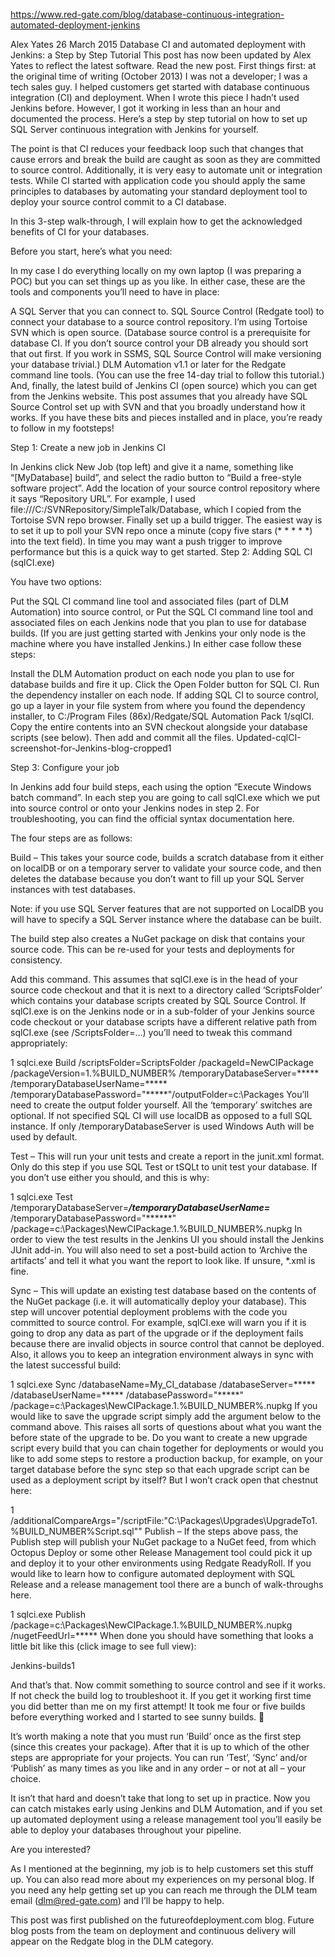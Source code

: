 https://www.red-gate.com/blog/database-continuous-integration-automated-deployment-jenkins


Alex Yates
26 March 2015
Database CI and automated deployment with Jenkins: a Step by Step Tutorial
This post has now been updated by Alex Yates to reflect the latest software. Read the new post.
First things first: at the original time of writing (October 2013) I was not a developer; I was a tech sales guy. I helped customers get started with database continuous integration (CI) and deployment. When I wrote this piece I hadn’t used Jenkins before. However, I got it working in less than an hour and documented the process. Here’s a step by step tutorial on how to set up SQL Server continuous integration with Jenkins for yourself.

The point is that CI reduces your feedback loop such that changes that cause errors and break the build are caught as soon as they are committed to source control. Additionally, it is very easy to automate unit or integration tests. While CI started with application code you should apply the same principles to databases by automating your standard deployment tool to deploy your source control commit to a CI database.

In this 3-step walk-through, I will explain how to get the acknowledged benefits of CI for your databases.

Before you start, here’s what you need:

In my case I do everything locally on my own laptop (I was preparing a POC) but you can set things up as you like. In either case, these are the tools and components you’ll need to have in place:

A SQL Server that you can connect to.
SQL Source Control (Redgate tool) to connect your database to a source control repository. I’m using Tortoise SVN which is open source. (Database source control is a prerequisite for database CI. If you don’t source control your DB already you should sort that out first. If you work in SSMS, SQL Source Control will make versioning your database trivial.)
DLM Automation v1.1 or later for the Redgate command line tools. (You can use the free 14-day trial to follow this tutorial.)
And, finally, the latest build of Jenkins CI (open source) which you can get from the Jenkins website.
This post assumes that you already have SQL Source Control set up with SVN and that you broadly understand how it works. If you have these bits and pieces installed and in place, you’re ready to follow in my footsteps!

Step 1: Create a new job in Jenkins CI

In Jenkins click New Job (top left) and give it a name, something like “[MyDatabase] build”, and select the radio button to “Build a free-style software project”.
Add the location of your source control repository where it says “Repository URL”. For example, I used file:///C:/SVNRepository/SimpleTalk/Database, which I copied from the Tortoise SVN repo browser.
Finally set up a build trigger. The easiest way is to set it up to poll your SVN repo once a minute (copy five stars (* * * * *) into the text field). In time you may want a push trigger to improve performance but this is a quick way to get started.
Step 2: Adding SQL CI (sqlCI.exe)

You have two options:

Put the SQL CI command line tool and associated files (part of DLM Automation) into source control, or
Put the SQL CI command line tool and associated files on each Jenkins node that you plan to use for database builds. (If you are just getting started with Jenkins your only node is the machine where you have installed Jenkins.)
In either case follow these steps:

Install the DLM Automation product on each node you plan to use for database builds and fire it up. Click the Open Folder button for SQL CI.
Run the dependency installer on each node.
If adding SQL CI to source control, go up a layer in your file system from where you found the dependency installer, to C:/Program Files (86x)/Redgate/SQL Automation Pack 1/sqlCI. Copy the entire contents into an SVN checkout alongside your database scripts (see below). Then add and commit all the files.
Updated-cqlCI-screenshot-for-Jenkins-blog-cropped1

Step 3: Configure your job

In Jenkins add four build steps, each using the option “Execute Windows batch command”. In each step you are going to call sqlCI.exe which we put into source control or onto your Jenkins nodes in step 2. For troubleshooting, you can find the official syntax documentation here.

The four steps are as follows:

Build – This takes your source code, builds a scratch database from it either on localDB or on a temporary server to validate your source code, and then deletes the database because you don’t want to fill up your SQL Server instances with test databases.

Note: if you use SQL Server features that are not supported on LocalDB you will have to specify a SQL Server instance where the database can be built.

The build step also creates a NuGet package on disk that contains your source code. This can be re-used for your tests and deployments for consistency.

Add this command. This assumes that sqlCI.exe is in the head of your source code checkout and that it is next to a directory called ‘ScriptsFolder’ which contains your database scripts created by SQL Source Control. If sqlCI.exe is on the Jenkins node or in a sub-folder of your Jenkins source code checkout or your database scripts have a different relative path from sqlCI.exe (see /ScriptsFolder=…) you’ll need to tweak this command appropriately:

1
sqlci.exe Build /scriptsFolder=ScriptsFolder /packageId=NewCIPackage /packageVersion=1.%BUILD_NUMBER% /temporaryDatabaseServer=***** /temporaryDatabaseUserName=***** /temporaryDatabasePassword="*****"/outputFolder=c:\Packages
You’ll need to create the output folder yourself. All the ‘temporary’ switches are optional. If not specified SQL CI will use localDB as opposed to a full SQL instance. If only /temporaryDatabaseServer is used Windows Auth will be used by default.

Test – This will run your unit tests and create a report in the junit.xml format. Only do this step if you use SQL Test or tSQLt to unit test your database. If you don’t use either you should, and this is why:

1
sqlci.exe Test /temporaryDatabaseServer=*****/temporaryDatabaseUserName=***** /temporaryDatabasePassword="******" /package=c:\Packages\NewCIPackage.1.%BUILD_NUMBER%.nupkg
In order to view the test results in the Jenkins UI you should install the Jenkins JUnit add-in. You will also need to set a post-build action to ‘Archive the artifacts’ and tell it what you want the report to look like. If unsure, *.xml is fine.

Sync – This will update an existing test database based on the contents of the NuGet package (i.e. it will automatically deploy your database). This step will uncover potential deployment problems with the code you committed to source control. For example, sqlCI.exe will warn you if it is going to drop any data as part of the upgrade or if the deployment fails because there are invalid objects in source control that cannot be deployed. Also, it allows you to keep an integration environment always in sync with the latest successful build:

1
sqlci.exe Sync /databaseName=My_CI_database /databaseServer=***** /databaseUserName=***** /databasePassword="*****" /package=c:\Packages\NewCIPackage.1.%BUILD_NUMBER%.nupkg
If you would like to save the upgrade script simply add the argument below to the command above. This raises all sorts of questions about what you want the before state of the upgrade to be. Do you want to create a new upgrade script every build that you can chain together for deployments or would you like to add some steps to restore a production backup, for example, on your target database before the sync step so that each upgrade script can be used as a deployment script by itself? But I won’t crack open that chestnut here:

1
/additionalCompareArgs="/scriptFile:"C:\Packages\Upgrades\UpgradeTo1.%BUILD_NUMBER%Script.sql""
Publish – If the steps above pass, the Publish step will publish your NuGet package to a NuGet feed, from which Octopus Deploy or some other Release Management tool could pick it up and deploy it to your other environments using Redgate ReadyRoll. If you would like to learn how to configure automated deployment with SQL Release and a release management tool there are a bunch of walk-throughs here.

1
sqlci.exe Publish /package=c:\Packages\NewCIPackage.1.%BUILD_NUMBER%.nupkg /nugetFeedUrl=*****
When done you should have something that looks a little bit like this (click image to see full view):

Jenkins-builds1

And that’s that. Now commit something to source control and see if it works. If not check the build log to troubleshoot it. If you get it working first time you did better than me on my first attempt! It took me four or five builds before everything worked and I started to see sunny builds. 🙂

It’s worth making a note that you must run ‘Build’ once as the first step (since this creates your package). After that it is up to which of the other steps are appropriate for your projects. You can run ‘Test’, ‘Sync’ and/or ‘Publish’ as many times as you like and in any order – or not at all – your choice.

It isn’t that hard and doesn’t take that long to set up in practice. Now you can catch mistakes early using Jenkins and DLM Automation, and if you set up automated deployment using a release management tool you’ll easily be able to deploy your databases throughout your pipeline.

Are you interested?

As I mentioned at the beginning, my job is to help customers set this stuff up. You can also read more about my experiences on my personal blog. If you need any help getting set up you can reach me through the DLM team email (dlm@red-gate.com) and I’ll be happy to help.

This post was first published on the futureofdeployment.com blog. Future blog posts from the team on deployment and continuous delivery will appear on the Redgate blog in the DLM category.